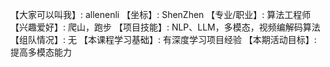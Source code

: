 【大家可以叫我】: allenenli
【坐标】: ShenZhen
【专业/职业】: 算法工程师
【兴趣爱好】: 爬山，跑步
【项目技能】: NLP、LLM，多模态，视频编解码算法
【组队情况】: 无
【本课程学习基础】: 有深度学习项目经验
【本期活动目标】: 提高多模态能力